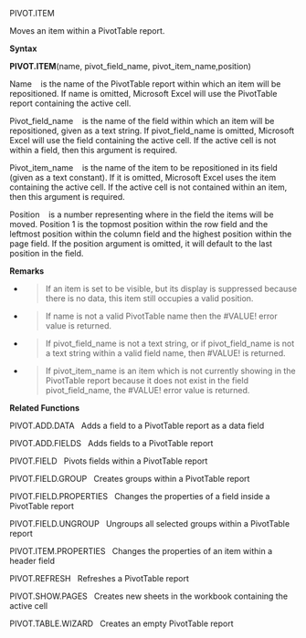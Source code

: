 PIVOT.ITEM

Moves an item within a PivotTable report.

**Syntax**

**PIVOT.ITEM**(name, pivot\_field\_name, pivot\_item\_name,position)

Name    is the name of the PivotTable report within which an item will
be repositioned. If name is omitted, Microsoft Excel will use the
PivotTable report containing the active cell.

Pivot\_field\_name    is the name of the field within which an item will
be repositioned, given as a text string. If pivot\_field\_name is
omitted, Microsoft Excel will use the field containing the active cell.
If the active cell is not within a field, then this argument is
required.

Pivot\_item\_name    is the name of the item to be repositioned in its
field (given as a text constant). If it is omitted, Microsoft Excel uses
the item containing the active cell. If the active cell is not contained
within an item, then this argument is required.

Position    is a number representing where in the field the items will
be moved. Position 1 is the topmost position within the row field and
the leftmost position within the column field and the highest position
within the page field. If the position argument is omitted, it will
default to the last position in the field.

**Remarks**

  - > If an item is set to be visible, but its display is suppressed
    > because there is no data, this item still occupies a valid
    > position.

  - > If name is not a valid PivotTable name then the \#VALUE\! error
    > value is returned.

  - > If pivot\_field\_name is not a text string, or if
    > pivot\_field\_name is not a text string within a valid field name,
    > then \#VALUE\! is returned.

  - > If pivot\_item\_name is an item which is not currently showing in
    > the PivotTable report because it does not exist in the field
    > pivot\_field\_name, the \#VALUE\! error value is returned.

**Related Functions**

PIVOT.ADD.DATA   Adds a field to a PivotTable report as a data field

PIVOT.ADD.FIELDS   Adds fields to a PivotTable report

PIVOT.FIELD   Pivots fields within a PivotTable report

PIVOT.FIELD.GROUP   Creates groups within a PivotTable report

PIVOT.FIELD.PROPERTIES   Changes the properties of a field inside a
PivotTable report

PIVOT.FIELD.UNGROUP   Ungroups all selected groups within a PivotTable
report

PIVOT.ITEM.PROPERTIES   Changes the properties of an item within a
header field

PIVOT.REFRESH   Refreshes a PivotTable report

PIVOT.SHOW.PAGES   Creates new sheets in the workbook containing the
active cell

PIVOT.TABLE.WIZARD   Creates an empty PivotTable report


